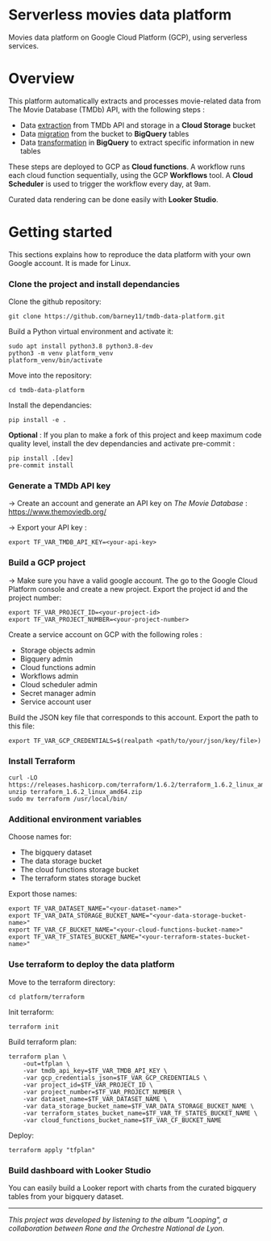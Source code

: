 # Serverless movies data platform
Movies data platform on Google Cloud Platform (GCP), using serverless services.

# Overview

This platform automatically extracts and processes movie-related data from The Movie Database (TMDb) API, with the following steps :

- Data <u>extraction</u> from TMDb API and storage in a __Cloud Storage__ bucket
- Data <u>migration</u> from the bucket to __BigQuery__ tables
- Data <u>transformation</u> in __BigQuery__ to extract specific information in new tables

These steps are deployed to GCP as __Cloud functions__. A workflow runs each cloud function sequentially, using the GCP __Workflows__ tool. A __Cloud Scheduler__ is used to trigger the workflow every day, at 9am.

Curated data rendering can be done easily with __Looker Studio__.

# Getting started

This sections explains how to reproduce the data platform with your own Google account. It is made for Linux.

### Clone the project and install dependancies

Clone the github repository:

```
git clone https://github.com/barney11/tmdb-data-platform.git
```

Build a Python virtual environment and activate it:

```
sudo apt install python3.8 python3.8-dev
python3 -m venv platform_venv
platform_venv/bin/activate
```

Move into the repository:

```
cd tmdb-data-platform
```

Install the dependancies:

```
pip install -e .
```

__Optional__ : If you plan to make a fork of this project and keep maximum code quality level, install the dev dependancies and activate pre-commit :

```
pip install .[dev]
pre-commit install
```

### Generate a TMDb API key

&rarr; Create an account and generate an API key on _The Movie Database_ : https://www.themoviedb.org/

&rarr; Export your API key :

```
export TF_VAR_TMDB_API_KEY=<your-api-key>
```

### Build a GCP project

&rarr; Make sure you have a valid google account. The go to the Google Cloud Platform console and create a new project. Export the project id and the project number:

```
export TF_VAR_PROJECT_ID=<your-project-id>
export TF_VAR_PROJECT_NUMBER=<your-project-number>
```

Create a service account on GCP with the following roles :

- Storage objects admin
- Bigquery admin
- Cloud functions admin
- Workflows admin
- Cloud scheduler admin
- Secret manager admin
- Service account user

Build the JSON key file that corresponds to this account. Export the path to this file:

```
export TF_VAR_GCP_CREDENTIALS=$(realpath <path/to/your/json/key/file>)
```

### Install Terraform

```
curl -LO https://releases.hashicorp.com/terraform/1.6.2/terraform_1.6.2_linux_amd64.zip
unzip terraform_1.6.2_linux_amd64.zip
sudo mv terraform /usr/local/bin/
```

### Additional environment variables

Choose names for:

- The bigquery dataset
- The data storage bucket
- The cloud functions storage bucket
- The terraform states storage bucket

Export those names:

```
export TF_VAR_DATASET_NAME="<your-dataset-name>"
export TF_VAR_DATA_STORAGE_BUCKET_NAME="<your-data-storage-bucket-name>"
export TF_VAR_CF_BUCKET_NAME="<your-cloud-functions-bucket-name>"
export TF_VAR_TF_STATES_BUCKET_NAME="<your-terraform-states-bucket-name>"
```

### Use terraform to deploy the data platform

Move to the terraform directory:

```
cd platform/terraform
```

Init terraform:

```
terraform init
```

Build terraform plan:

```
terraform plan \
    -out=tfplan \
    -var tmdb_api_key=$TF_VAR_TMDB_API_KEY \
    -var gcp_credentials_json=$TF_VAR_GCP_CREDENTIALS \
    -var project_id=$TF_VAR_PROJECT_ID \
    -var project_number=$TF_VAR_PROJECT_NUMBER \
    -var dataset_name=$TF_VAR_DATASET_NAME \
    -var data_storage_bucket_name=$TF_VAR_DATA_STORAGE_BUCKET_NAME \
    -var terraform_states_bucket_name=$TF_VAR_TF_STATES_BUCKET_NAME \
    -var cloud_functions_bucket_name=$TF_VAR_CF_BUCKET_NAME
```

Deploy:

```
terraform apply "tfplan"
```

### Build dashboard with Looker Studio

You can easily build a Looker report with charts from the curated bigquery tables from your bigquery dataset.

---
_This project was developed by listening to the album "Looping", a collaboration between Rone and the Orchestre National de Lyon._
